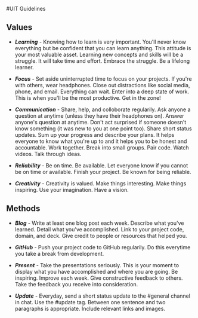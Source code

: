 #UIT Guidelines

## Values

- ***Learning*** - Knowing how to learn is very important. You'll never know everything but be confident that you can learn anything. This attitude is your most valuable asset. Learning new concepts and skills will be a struggle. It will take time and effort. Embrace the struggle. Be a lifelong learner.

- ***Focus*** - Set aside uninterrupted time to focus on your projects. If you're with others, wear headphones. Close out distractions like social media, phone, and email. Everything can wait. Enter into a deep state of work. This is when you'll be the most productive. Get in the zone!

- ***Communication*** - Share, help, and colloborate regularily. Ask anyone a question at anytime (unless they have their headphones on). Answer anyone's question at anytime. Don't act surprised if someone doesn't know something (it was new to you at one point too). Share short status updates. Sum up your progress and describe your plans. It helps everyone to know what you're up to and it helps you to be honest and accountable. Work together. Break into small groups. Pair code. Watch videos. Talk through ideas.

- ***Reliability*** - Be on time. Be available. Let everyone know if you cannot be on time or available. Finish your project. Be known for being reliable.

- ***Creativity*** - Creativity is valued. Make things interesting. Make things inspiring. Use your imagination. Have a vision.

## Methods

- ***Blog*** - Write at least one blog post each week. Describe what you've learned. Detail what you've accomplished. Link to your project code, domain, and deck. Give credit to people or resources that helped you.

- ***GitHub*** - Push your project code to GitHub regularily. Do this everytime you take a break from development.

- ***Present*** - Take the presentations seriously. This is your moment to display what you have accomplished and where you are going. Be inspiring. Improve each week. Give constructive feedback to others. Take the feedback you receive into consideration.

- ***Update*** - Everyday, send a short status update to the #general channel in chat. Use the #update tag. Between one sentence and two paragraphs is appropriate. Include relevant links and images.

